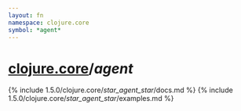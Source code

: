 ```yaml
---
layout: fn
namespace: clojure.core
symbol: *agent*
---
```


# [clojure.core](../)/*agent*

{% include 1.5.0/clojure.core/_star_agent_star_/docs.md %}
{% include 1.5.0/clojure.core/_star_agent_star_/examples.md %}

